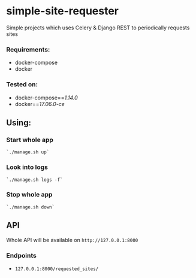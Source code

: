 # simple-site-requester

Simple projects which uses Celery & Django REST to periodically requests sites

### Requirements:
  * docker-compose
  * docker

### Tested on:
  * docker-compose==*1.14.0*
  * docker==*17.06.0-ce*
  
## Using:
  ### Start whole app
    `./manage.sh up`
  ### Look into logs
    `./manage.sh logs -f`
  ### Stop whole app
    `./manage.sh down`
 
 ## API
 Whole API will be available on `http://127.0.0.1:8000`
  ### Endpoints
   * `127.0.0.1:8000/requested_sites/`
  

 
